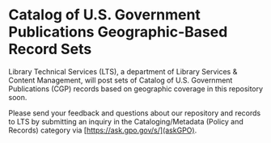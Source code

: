 # Catalog of U.S. Government Publications Geographic-Based Record Sets

Library Technical Services (LTS), a department of Library Services & Content Management, will post sets of Catalog of U.S. Government Publications (CGP) records based on geographic coverage in this repository soon.

Please send your feedback and questions about our repository and records to LTS by submitting an inquiry in the Cataloging/Metadata (Policy and Records) category via [https://ask.gpo.gov/s/](askGPO).
